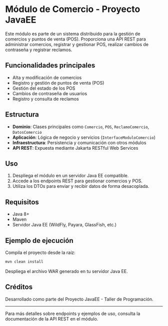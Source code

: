 # Módulo de Comercio - Proyecto JavaEE

Este módulo es parte de un sistema distribuido para la gestión de comercios y puntos de venta (POS). Proporciona una API REST para administrar comercios, registrar y gestionar POS, realizar cambios de contraseña y registrar reclamos.

## Funcionalidades principales

- Alta y modificación de comercios
- Registro y gestión de puntos de venta (POS)
- Gestión del estado de los POS
- Cambios de contraseña de usuarios
- Registro y consulta de reclamos

## Estructura

- **Dominio**: Clases principales como `Comercio`, `POS`, `ReclamoComercio`, `DatosComercio`
- **Aplicación**: Lógica de negocio y servicios (`InterfaceModuloComercio`)
- **Infraestructura**: Persistencia y comunicación con otros módulos
- **API REST**: Expuesta mediante Jakarta RESTful Web Services

## Uso

1. Despliega el módulo en un servidor Java EE compatible.
2. Accede a los endpoints REST para gestionar comercios y POS.
3. Utiliza los DTOs para enviar y recibir datos de forma desacoplada.

## Requisitos

- Java 8+
- Maven
- Servidor Java EE (WildFly, Payara, GlassFish, etc.)

## Ejemplo de ejecución

Compila el proyecto desde la raíz:

```sh
mvn clean install
```

Despliega el archivo WAR generado en tu servidor Java EE.

## Créditos

Desarrollado como parte del Proyecto JavaEE - Taller de Programación.

---

Para más detalles sobre endpoints y ejemplos de uso, consulta la documentación de la API REST en el módulo.
